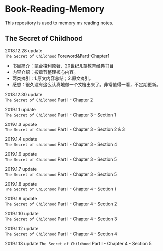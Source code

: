 # Book-Reading-Memory

 This repository is used to memory my reading notes.
 
 ## The Secret of Childhood
 2018.12.28 update  
 `The Secret of Childhood` Foreword&PartI-Chapter1
 - 书目简介：蒙台梭利原著、20世纪儿童教育经典书目
 - 内容介绍：按章节整理核心内容。
 - 两类摘引：1.原文内容总结；2.原文摘引。
 - 感想：很久没有这么认真地做一个文档出来了。非常值得一看，不定期更新。

 2018.12.30 update  
 `The Secret of Childhood` Part I - Chapter 2

 2019.1.1 update  
 `The Secret of Childhood` Part I - Chapter 3 - Section 1
 
 2019.1.3 update  
 `The Secret of Childhood` Part I - Chapter 3 - Section 2 & 3

 2019.1.4 update   
 `The Secret of childhood` Part I - Chapter 3 - Section 4

 2019.1.6 update  
 `The Secret of Childhood` Part I - Chapter 3 - Section 5 
 
 2019.1.7 update   
 `The Secret of Childhood` Part I - Chapter 3 - Section 5

 2019.1.8 update   
 `The Secret of Childhood` Part I - Chapter 4 - Section 1

 2019.1.9 update  
 `The Secret of Childhood` Part I - Chapter 4 - Section 2

 2019.1.10 update  
 `The Secret of Childhood` Part I - Chapter 4 - Section 3

 2019.1.12 update  
 `The Secret of Childhood` Part I - Chapter 4 - Section 4

 2019.1.13 update
 `The Secret of Childhood` Part I - Chapter 4 - Section 5